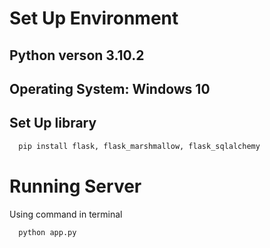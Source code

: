 # Set Up Environment

## Python verson 3.10.2

## Operating System: Windows 10

## Set Up library

```bash
  pip install flask, flask_marshmallow, flask_sqlalchemy
```


# Running Server

Using command in terminal

```bash 
  python app.py
```


